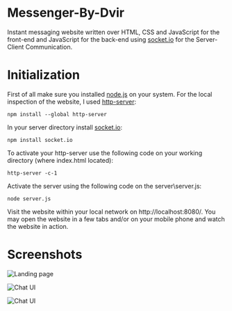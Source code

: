 
# Messenger-By-Dvir

Instant messaging website written over HTML, CSS and JavaScript for the front-end and JavaScript for the
back-end using [socket.io](https://socket.io) for the Server-Client Communication.


# Initialization 

First of all make sure you installed [node.js](https://nodejs.org/) on your system.
For the local inspection of the website, I used [http-server](https://www.npmjs.com/package/http-server):

    npm install --global http-server

In your server directory install [socket.io](https://socket.io):

    npm install socket.io

To activate your http-server use the following code on your working directory (where index.html located):

    http-server -c-1

Activate the server using the following code on the server\server.js:

    node server.js

Visit the website within your local network on http://localhost:8080/.
You may open the website in a few tabs and/or on your mobile phone and watch the website in action.

# Screenshots
![Landing page](https://gcdnb.pbrd.co/images/HSp28STxSfyu.png?o=1)

![Chat UI](https://gcdnb.pbrd.co/images/BmsTnCJyN2cp.png?o=1)

![Chat UI](https://gcdnb.pbrd.co/images/HL5oxCUa5WI8.png?o=1)
